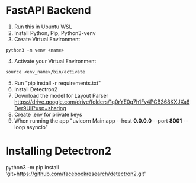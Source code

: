 # FastAPI Backend

1. Run this in Ubuntu WSL 
2. Install Python, Pip, Python3-venv
3. Create Virtual Environment 
```
python3 -m venv <name>
```
4. Activate your Virtual Environment
```
source <env_name>/bin/activate
```
5. Run "pip install -r requirements.txt"
6. Install Detectron2
7. Download the model for Layout Parser https://drive.google.com/drive/folders/1q0rYE0g7h1Fy4PCB368KXJXa6Der9UlI?usp=sharing
9. Create .env for private keys
10. When running the app "uvicorn Main:app --host **0.0.0.0** --port **8001** --loop asyncio"


# Installing Detectron2
python3 -m pip install 'git+https://github.com/facebookresearch/detectron2.git'

